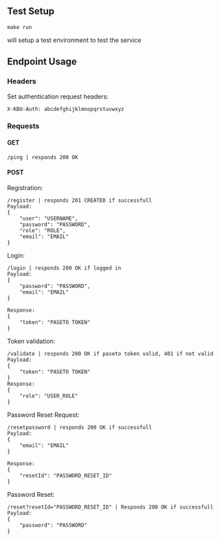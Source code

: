 ## Test Setup
```
make run
```
will setup a test environment to test the service

## Endpoint Usage
### Headers
Set authentication request headers:
```
X-KBU-Auth: abcdefghijklmnopqrstuvwxyz
```

### Requests
#### GET
```
/ping | responds 200 OK
```

#### POST
Registration:
```
/register | responds 201 CREATED if successfull
Payload:
{
    "user": "USERNAME",
    "password": "PASSWORD",
    "role": "ROLE",
    "email": "EMAIL"
}
```
Login:
```
/login | responds 200 OK if logged in
Payload:
{
    "password": "PASSWORD",
    "email": "EMAIL"
}

Response:
{
    "token": "PASETO TOKEN"
}
```
Token validation:
```
/validate | responds 200 OK if paseto token valid, 401 if not valid
Payload:
{
    "token": "PASETO TOKEN"
}
Response:
{
    "role": "USER_ROLE"
}
```
Password Reset Request:
```
/resetpassword | responds 200 OK if successfull
Payload:
{
    "email": "EMAIL"
}

Response:
{
    "resetId": "PASSWORD_RESET_ID"
}
```
Password Reset:
```
/reset?resetId="PASSWORD_RESET_ID" | Responds 200 OK if successfull
Payload:
{
    "password": "PASSWORD"
}
```
